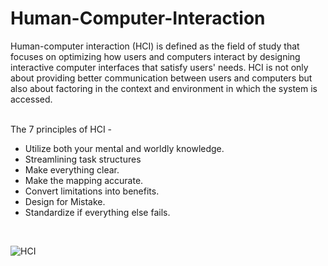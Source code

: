 # Human-Computer-Interaction

<p align="center">

Human-computer interaction (HCI) is defined as the field of study that focuses on optimizing how users and computers interact by designing interactive computer interfaces that satisfy users' needs. HCI is not only about providing better communication between users and computers but also about factoring in the context and environment in which the system is accessed.
<br> <br>

The 7 principles of HCI -

- Utilize both your mental and worldly knowledge. 
- Streamlining task structures 
- Make everything clear. 
- Make the mapping accurate. 
- Convert limitations into benefits. 
- Design for Mistake. 
- Standardize if everything else fails.
<br>

![HCI](https://user-images.githubusercontent.com/107812047/235113462-6867e3f7-2b8e-456c-9b22-bb737483503f.png)

<p/>
